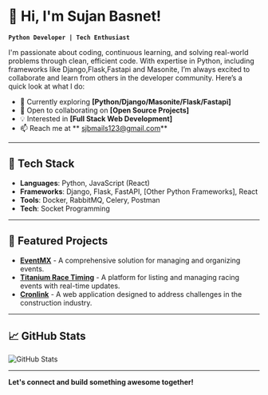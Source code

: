 # 👋 Hi, I'm Sujan Basnet!

**`Python Developer | Tech Enthusiast`**

I'm passionate about coding, continuous learning, and solving real-world problems through clean, efficient code. With expertise in Python, including frameworks like Django,Flask,Fastapi and Masonite, I’m always excited to collaborate and learn from others in the developer community. Here’s a quick look at what I do:

- 🌱 Currently exploring **[Python/Django/Masonite/Flask/Fastapi]**
- 👯 Open to collaborating on **[Open Source Projects]**
- 💡 Interested in **[Full Stack Web Development]**
- 📫 Reach me at ** sjbmails123@gmail.com**

---

## 🔧 Tech Stack

- **Languages**: Python, JavaScript (React)
- **Frameworks**: Django, Flask, FastAPI, [Other Python Frameworks], React
- **Tools**: Docker, RabbitMQ, Celery, Postman
- **Tech**: Socket Programming


---

## 🚀 Featured Projects

- **[EventMX](https://eventmx.com)** - A comprehensive solution for managing and organizing events.
- **[Titanium Race Timing](https://titaniumracetiming.com/)** - A platform for listing and managing racing events with real-time updates.
- **[Cronlink](https://cronlink.ca)** - A web application designed to address challenges in the construction industry.

---

## 📈 GitHub Stats

![GitHub Stats](https://github-readme-stats.vercel.app/api?username=sjb53&show_icons=true&theme=default)

---

**Let's connect and build something awesome together!**
